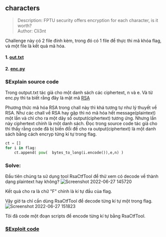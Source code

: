 ## characters

> Description: FPTU security offers encryption for each character, is it worth?\
> Author: Cli3nt

Challenge này có 2 file đính kèm, trong đó có 1 file để thực thi mã khóa flag, và một file là kết quả mã hóa.

#### 1. [out.txt](https://github.com/M4rv3l-M3tavers3/FPTUHACKINGCTF2022-/blob/main/Cryptography/characters/out.txt)

#### 2. [enc.py](https://github.com/M4rv3l-M3tavers3/FPTUHACKINGCTF2022-/blob/main/Cryptography/characters/enc.py)

### $Explain source code

Trong output.txt tác giả cho một danh sách các ciphertext, n và e. Và từ enc.py thì ta biết rằng đây là mật mã [RSA](<https://en.wikipedia.org/wiki/RSA_(cryptosystem)>)

Phương thức mã hóa RSA trong chall này thì khá tương tự như lý thuyết về RSA. Như các chall về RSA hay gặp thì nó mã hóa hết message(plaintext) một lần và chỉ cho ra một dãy số output(ciphertext) tương ứng. Nhưng lần này ciphertext chính là một danh sách. Đọc trong source code tác giả cho thì thấy rằng code đã bị biến đổi để cho ra output(ciphertext) là một danh sách bằng cách encryp từng kí tự trong flag.

```python
ct = []
for i in flag:
    ct.append( pow(  bytes_to_long(i.encode()),e,n) )
```

### Solve:

Đầu tiên chúng ta sử dụng tool RsaCtfTool để thử xem có decode về thành dạng plaintext hay không?
![Screenshot 2022-06-27 145720](https://user-images.githubusercontent.com/77691959/175889749-0571df41-bd5f-4b61-baee-af865ab475cc.png)

Kết quả cho ra là chữ "F" chính là kí tự đầu của flag.

Vậy giờ ta chỉ cần dùng RsaCtfTool để decode từng kí tự một trong flag.\
![Screenshot 2022-06-27 151823](https://user-images.githubusercontent.com/77691959/175893302-4842deff-7ce0-4c69-a2e5-bfd0a60f3427.png)

Tôi đã code một đoạn scripts để encode từng kí tự bằng RsaCtfTool.

### [$Exploit code](https://github.com/M4rv3l-M3tavers3/FPTUHACKINGCTF2022-/blob/main/Cryptography/characters/solve.py)
